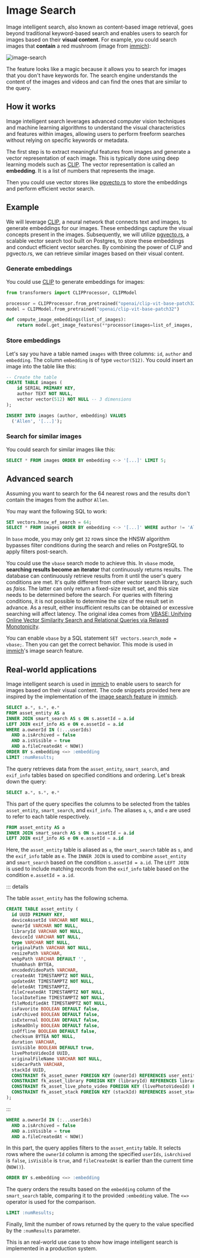 # Image Search

Image intelligent search, also known as content-based image retrieval, goes beyond traditional keyword-based search and enables users to search for images based on their **visual content**. For example, you could search images that **contain** a red mushroom (image from [immich](https://immich.app)):

![image-search](https://immich.app/assets/images/search-ex-2-707fe5ab1ab89621a7a1f3e8807b724a.webp)

The feature looks like a magic because it allows you to search for images that you don't have keywords for. The search engine understands the content of the images and videos and can find the ones that are similar to the query.

## How it works

Image intelligent search leverages advanced computer vision techniques and machine learning algorithms to understand the visual characteristics and features within images, allowing users to perform freeform searches without relying on specific keywords or metadata.

The first step is to extract meaningful features from images and generate a vector representation of each image. This is typically done using deep learning models such as [CLIP](https://openai.com/research/clip). The vector representation is called an **embedding**. It is a list of numbers that represents the image.

Then you could use vector stores like [pgvecto.rs](https://github.com/tensorchord/pgvecto.rs) to store the embeddings and perform efficient vector search.

## Example

We will leverage [CLIP](https://openai.com/research/clip), a neural network that connects text and images, to generate embeddings for our images. These embeddings capture the visual concepts present in the images. Subsequently, we will utilize [pgvecto.rs](https://github.com/tensorchord/pgvecto.rs), a scalable vector search tool built on Postgres, to store these embeddings and conduct efficient vector searches. By combining the power of CLIP and pgvecto.rs, we can retrieve similar images based on their visual content.

### Generate embeddings

You could use [CLIP](https://openai.com/research/clip) to generate embeddings for images:

```python
from transformers import CLIPProcessor, CLIPModel

processor = CLIPProcessor.from_pretrained("openai/clip-vit-base-patch32")
model = CLIPModel.from_pretrained("openai/clip-vit-base-patch32")

def compute_image_embeddings(list_of_images):
    return model.get_image_features(**processor(images=list_of_images, return_tensors="pt", padding=True))
```

### Store embeddings

Let's say you have a table named `images` with three columns: `id`, `author` and `embedding`. The column `embedding` is of type `vector(512)`. You could insert an image into the table like this:

```sql
-- Create the table
CREATE TABLE images (
    id SERIAL PRIMARY KEY,
    author TEXT NOT NULL,
    vector vector(512) NOT NULL -- 3 dimensions
);

INSERT INTO images (author, embedding) VALUES
  ('Allen', '[...]');
```

### Search for similar images

You could search for similar images like this:

```sql
SELECT * FROM images ORDER BY embedding <-> '[...]' LIMIT 5;
```

## Advanced search

Assuming you want to search for the 64 nearest rows and the results don't contain the images from the author `Allen`.

You may want the following SQL to work:

```sql
SET vectors.hnsw_ef_search = 64;
SELECT * FROM images ORDER BY embedding <-> '[...]' WHERE author != 'Allen' LIMIT 64;
```

In `base` mode, you may only get `32` rows since the HNSW algorithm bypasses filter conditions during the search and relies on PostgreSQL to apply filters post-search.

You could use the `vbase` search mode to achieve this. In `vbase` mode, **searching results become an iterator** that continuously returns results. The database can continuously retrieve results from it until the user's query conditions are met. It's quite different from other vector search library, such as *faiss*. The latter can only return a fixed-size result set, and this size needs to be determined before the search. For queries with filtering conditions, it is not possible to determine the size of the result set in advance. As a result, either insufficient results can be obtained or excessive searching will affect latency. The original idea comes from [VBASE: Unifying Online Vector Similarity Search and Relational Queries via Relaxed Monotonicity](https://www.usenix.org/conference/osdi23/presentation/zhang-qianxi).

You can enable `vbase` by a SQL statement `SET vectors.search_mode = vbase;`. Then you can get the correct behavior. This mode is used in [immich](https://immich.app)'s image search feature.

## Real-world applications

Image intelligent search is used in [immich](https://immich.app) to enable users to search for images based on their visual content. The code snippets provided here are inspired by the implementation of the [image search feature](https://github.com/immich-app/immich/blob/bd87eb309c6d7af05db98e5cb08067ee592fc331/server/src/infra/repositories/smart-info.repository.ts#L46-L77) in [immich](https://immich.app).

```sql
SELECT a.*, s.*, e.*
FROM asset_entity AS a
INNER JOIN smart_search AS s ON s.assetId = a.id
LEFT JOIN exif_info AS e ON e.assetId = a.id
WHERE a.ownerId IN (:...userIds)
  AND a.isArchived = false
  AND a.isVisible = true
  AND a.fileCreatedAt < NOW()
ORDER BY s.embedding <=> :embedding
LIMIT :numResults;
```

The query retrieves data from the `asset_entity`, `smart_search`, and `exif_info` tables based on specified conditions and ordering. Let's break down the query:

```sql
SELECT a.*, s.*, e.*
```
This part of the query specifies the columns to be selected from the tables `asset_entity`, `smart_search`, and `exif_info`. The aliases `a`, `s`, and `e` are used to refer to each table respectively.

```sql
FROM asset_entity AS a
INNER JOIN smart_search AS s ON s.assetId = a.id
LEFT JOIN exif_info AS e ON e.assetId = a.id
```
Here, the `asset_entity` table is aliased as `a`, the `smart_search` table as `s`, and the `exif_info` table as `e`. The `INNER JOIN` is used to combine `asset_entity` and `smart_search` based on the condition `s.assetId = a.id`. The `LEFT JOIN` is used to include matching records from the `exif_info` table based on the condition `e.assetId = a.id`.

::: details

The table `asset_entity` has the following schema. 

```sql
CREATE TABLE asset_entity (
  id UUID PRIMARY KEY,
  deviceAssetId VARCHAR NOT NULL,
  ownerId VARCHAR NOT NULL,
  libraryId VARCHAR NOT NULL,
  deviceId VARCHAR NOT NULL,
  type VARCHAR NOT NULL,
  originalPath VARCHAR NOT NULL,
  resizePath VARCHAR,
  webpPath VARCHAR DEFAULT '',
  thumbhash BYTEA,
  encodedVideoPath VARCHAR,
  createdAt TIMESTAMPTZ NOT NULL,
  updatedAt TIMESTAMPTZ NOT NULL,
  deletedAt TIMESTAMPTZ,
  fileCreatedAt TIMESTAMPTZ NOT NULL,
  localDateTime TIMESTAMPTZ NOT NULL,
  fileModifiedAt TIMESTAMPTZ NOT NULL,
  isFavorite BOOLEAN DEFAULT false,
  isArchived BOOLEAN DEFAULT false,
  isExternal BOOLEAN DEFAULT false,
  isReadOnly BOOLEAN DEFAULT false,
  isOffline BOOLEAN DEFAULT false,
  checksum BYTEA NOT NULL,
  duration VARCHAR,
  isVisible BOOLEAN DEFAULT true,
  livePhotoVideoId UUID,
  originalFileName VARCHAR NOT NULL,
  sidecarPath VARCHAR,
  stackId UUID,
  CONSTRAINT fk_asset_owner FOREIGN KEY (ownerId) REFERENCES user_entity (id) ON DELETE CASCADE ON UPDATE CASCADE,
  CONSTRAINT fk_asset_library FOREIGN KEY (libraryId) REFERENCES library_entity (id) ON DELETE CASCADE ON UPDATE CASCADE,
  CONSTRAINT fk_asset_live_photo_video FOREIGN KEY (livePhotoVideoId) REFERENCES asset_entity (id) ON DELETE SET NULL ON UPDATE CASCADE,
  CONSTRAINT fk_asset_stack FOREIGN KEY (stackId) REFERENCES asset_stack_entity (id) ON DELETE SET NULL ON UPDATE CASCADE
);
```

:::

```sql
WHERE a.ownerId IN (:...userIds)
  AND a.isArchived = false
  AND a.isVisible = true
  AND a.fileCreatedAt < NOW()
```
In this part, the query applies filters to the `asset_entity` table. It selects rows where the `ownerId` column is among the specified `userIds`, `isArchived` is `false`, `isVisible` is `true`, and `fileCreatedAt` is earlier than the current time (`NOW()`).

```sql
ORDER BY s.embedding <=> :embedding
```
The query orders the results based on the `embedding` column of the `smart_search` table, comparing it to the provided `:embedding` value. The `<=>` operator is used for the comparison.

```sql
LIMIT :numResults;
```
Finally, limit the number of rows returned by the query to the value specified by the `:numResults` parameter.

This is an real-world use case to show how image intelligent search is implemented in a production system.
